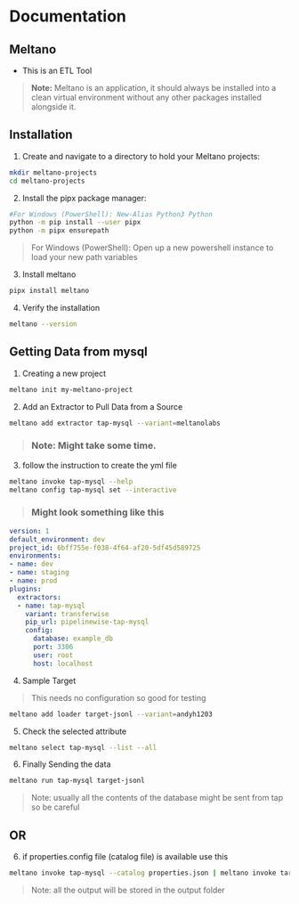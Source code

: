# Documentation
## Meltano 
* This is an ETL Tool 
> **Note:**  Meltano is an application, it should always be installed into a clean virtual environment without any other packages installed alongside it.
## Installation
1. Create and navigate to a directory to hold your Meltano projects:
``` BASH
mkdir meltano-projects
cd meltano-projects
```
2. Install the pipx package manager:
``` BASH
#For Windows (PowerShell): New-Alias Python3 Python
python -m pip install --user pipx
python -m pipx ensurepath
```
> For Windows (PowerShell): Open up a new powershell instance to load your new path variables

3. Install meltano
```BASH
pipx install meltano
```
4. Verify the installation
```BASH
meltano --version
```

## Getting Data from mysql
1. Creating a new project
```BASH
meltano init my-meltano-project
```
2. Add an Extractor to Pull Data from a Source
``` BASH
meltano add extractor tap-mysql --variant=meltanolabs
```
> ### Note: Might take some time.
3. follow the instruction to create the yml file
``` BASH
meltano invoke tap-mysql --help
meltano config tap-mysql set --interactive
```

>### Might look something like this
``` yml
version: 1
default_environment: dev
project_id: 6bff755e-f038-4f64-af20-5df45d589725
environments:
- name: dev
- name: staging
- name: prod
plugins:
  extractors:
  - name: tap-mysql
    variant: transferwise
    pip_url: pipelinewise-tap-mysql
    config:
      database: example_db
      port: 3306
      user: root
      host: localhost
```
4. Sample Target
> This needs no configuration so good for testing
``` bash
meltano add loader target-jsonl --variant=andyh1203
```

5. Check the selected attribute
``` BASH
meltano select tap-mysql --list --all
```

6. Finally Sending the data
``` BASH
meltano run tap-mysql target-jsonl
```
> Note: usually all the contents of the database might be sent from tap so be careful
## OR
6. if properties.config file (catalog file) is available use this 
```BASH
meltano invoke tap-mysql --catalog properties.json | meltano invoke target-jsonl
```

> Note: all the output will be stored in the output folder

